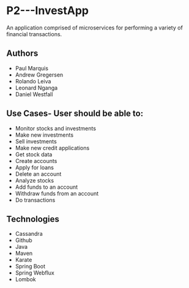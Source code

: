 # P2---InvestApp
An application comprised of microservices for performing a variety of financial transactions.

## Authors
- Paul Marquis
- Andrew Gregersen
- Rolando Leiva
- Leonard Nganga
- Daniel Westfall

## Use Cases- User should be able to: 
- Monitor stocks and investments 
- Make new investments 
- Sell investments 
- Make new credit applications 
- Get stock data 
- Create accounts 
- Apply for loans 
- Delete an account 
- Analyze stocks 
- Add funds to an account 
- Withdraw funds from an account
- Do transactions 

## Technologies
- Cassandra 
- Github 
- Java 
- Maven 
- Karate  
- Spring Boot 
- Spring Webflux
- Lombok

